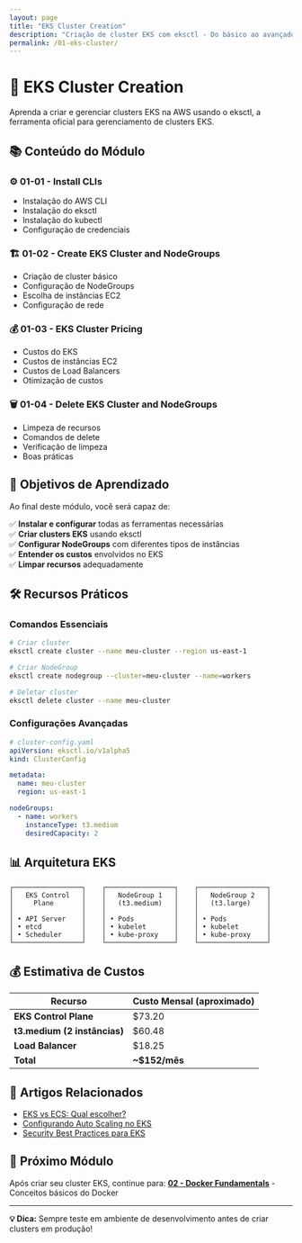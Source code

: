 ```yaml
---
layout: page
title: "EKS Cluster Creation"
description: "Criação de cluster EKS com eksctl - Do básico ao avançado"
permalink: /01-eks-cluster/
---
```


# 🚀 EKS Cluster Creation

Aprenda a criar e gerenciar clusters EKS na AWS usando o eksctl, a ferramenta oficial para gerenciamento de clusters EKS.

## 📚 **Conteúdo do Módulo**

### ⚙️ **01-01 - Install CLIs**
- Instalação do AWS CLI
- Instalação do eksctl
- Instalação do kubectl
- Configuração de credenciais

### 🏗️ **01-02 - Create EKS Cluster and NodeGroups**
- Criação de cluster básico
- Configuração de NodeGroups
- Escolha de instâncias EC2
- Configuração de rede

### 💰 **01-03 - EKS Cluster Pricing**
- Custos do EKS
- Custos de instâncias EC2
- Custos de Load Balancers
- Otimização de custos

### 🗑️ **01-04 - Delete EKS Cluster and NodeGroups**
- Limpeza de recursos
- Comandos de delete
- Verificação de limpeza
- Boas práticas

## 🎯 **Objetivos de Aprendizado**

Ao final deste módulo, você será capaz de:

✅ **Instalar e configurar** todas as ferramentas necessárias  
✅ **Criar clusters EKS** usando eksctl  
✅ **Configurar NodeGroups** com diferentes tipos de instâncias  
✅ **Entender os custos** envolvidos no EKS  
✅ **Limpar recursos** adequadamente  

## 🛠️ **Recursos Práticos**

### **Comandos Essenciais**
```bash
# Criar cluster
eksctl create cluster --name meu-cluster --region us-east-1

# Criar NodeGroup
eksctl create nodegroup --cluster=meu-cluster --name=workers

# Deletar cluster
eksctl delete cluster --name meu-cluster
```

### **Configurações Avançadas**
```yaml
# cluster-config.yaml
apiVersion: eksctl.io/v1alpha5
kind: ClusterConfig

metadata:
  name: meu-cluster
  region: us-east-1

nodeGroups:
  - name: workers
    instanceType: t3.medium
    desiredCapacity: 2
```

## 📊 **Arquitetura EKS**

```
┌─────────────────┐    ┌─────────────────┐    ┌─────────────────┐
│   EKS Control   │    │   NodeGroup 1   │    │   NodeGroup 2   │
│     Plane       │    │   (t3.medium)   │    │   (t3.large)    │
│                 │    │                 │    │                 │
│ • API Server    │    │ • Pods          │    │ • Pods          │
│ • etcd          │    │ • kubelet       │    │ • kubelet       │
│ • Scheduler     │    │ • kube-proxy    │    │ • kube-proxy    │
└─────────────────┘    └─────────────────┘    └─────────────────┘
```

## 💰 **Estimativa de Custos**

| Recurso | Custo Mensal (aproximado) |
|---------|---------------------------|
| **EKS Control Plane** | $73.20 |
| **t3.medium (2 instâncias)** | $60.48 |
| **Load Balancer** | $18.25 |
| **Total** | **~$152/mês** |

## 📖 **Artigos Relacionados**

- [EKS vs ECS: Qual escolher?](#)
- [Configurando Auto Scaling no EKS](#)
- [Security Best Practices para EKS](#)

## 🚀 **Próximo Módulo**

Após criar seu cluster EKS, continue para:
**[02 - Docker Fundamentals](/02-docker/)** - Conceitos básicos do Docker

---

**💡 Dica:** Sempre teste em ambiente de desenvolvimento antes de criar clusters em produção!
